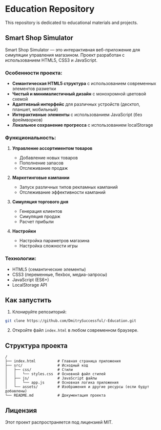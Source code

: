 # Education Repository

This repository is dedicated to educational materials and projects.

## Smart Shop Simulator

Smart Shop Simulator — это интерактивная веб-приложение для симуляции управления магазином. Проект разработан с использованием HTML5, CSS3 и JavaScript.

### Особенности проекта:

- **Семантическая HTML5 структура** с использованием современных элементов разметки
- **Чистый и минималистичный дизайн** с монохромной цветовой схемой
- **Адаптивный интерфейс** для различных устройств (десктоп, планшет, мобильный)
- **Интерактивные элементы** с использованием JavaScript (без фреймворков)
- **Локальное сохранение прогресса** с использованием localStorage

### Функциональность:

1. **Управление ассортиментом товаров**
   - Добавление новых товаров
   - Пополнение запасов
   - Отслеживание продаж

2. **Маркетинговые кампании**
   - Запуск различных типов рекламных кампаний
   - Отслеживание эффективности кампаний

3. **Симуляция торгового дня**
   - Генерация клиентов
   - Симуляция продаж
   - Расчет прибыли

4. **Настройки**
   - Настройка параметров магазина
   - Настройка сложности игры

### Технологии:

- HTML5 (семантические элементы)
- CSS3 (переменные, flexbox, медиа-запросы)
- JavaScript (ES6+)
- LocalStorage API

## Как запустить

1. Клонируйте репозиторий:
```bash
git clone https://github.com/DmitrySuccessful/-Education.git
```

2. Откройте файл `index.html` в любом современном браузере.

## Структура проекта

```
/
├── index.html          # Главная страница приложения
├── src/                # Исходный код
│   ├── css/            # Стили
│   │   └── styles.css  # Основной файл стилей
│   ├── js/             # JavaScript файлы
│   │   └── app.js      # Основная логика приложения
│   └── assets/         # Изображения и другие ресурсы (если будут добавлены)
└── README.md           # Документация проекта
```

## Лицензия
Этот проект распространяется под лицензией MIT. 